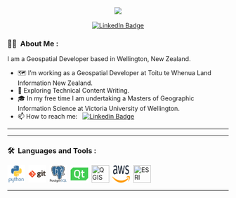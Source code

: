 <div id="header" align="center">
  <img src="https://media.giphy.com/media/j1yDpaiHugL1wHWUFQ/giphy.gif" width="100"/>
</div>
<p></p>
<div id="badges">
  <p align='center'>
  <a href="https://www.linkedin.com/in/meganellendavidson/">
  <img src="https://img.shields.io/badge/LinkedIn-blue?style=for-the-badge&logo=linkedin&logoColor=white" alt="LinkedIn Badge"/>
  </a>
  </p>
<!--   <p align='center'>
  <img src="https://komarev.com/ghpvc/?username=meganellendavidson&style=flat-square&color=blue" alt=""/>
  </p> -->
</div>

### :woman_technologist: &nbsp;About Me :

I am a Geospatial Developer based in Wellington, New Zealand.

- 🗺️ I’m working as a Geospatial Developer at Toitu te Whenua Land Information New Zealand.
- 🌱 Exploring Technical Content Writing.
- 🎓 In my free time I am undertaking a Masters of Geographic Information Science at Victoria University of Wellington.
- 📫 How to reach me: &nbsp; [![Linkedin Badge](https://img.shields.io/badge/-meganellendavidson-blue?style=flat&logo=Linkedin&logoColor=white)](https://www.linkedin.com/in/meganellendavidson)

---
---

### 🛠 &nbsp;Languages and Tools :

<p>
<img src="https://github.com/devicons/devicon/blob/master/icons/python/python-original-wordmark.svg" title="Python" alt="Python" width="40" height="40"/>&nbsp;
<img src="https://github.com/devicons/devicon/blob/master/icons/git/git-original-wordmark.svg" title="Git" **alt="Git" width="40" height="40"/>&nbsp;
<img src="https://github.com/devicons/devicon/blob/master/icons/postgresql/postgresql-original-wordmark.svg" title="Postgres" **alt="Postgres" width="40" height="40"/>&nbsp;
<img src="https://github.com/devicons/devicon/blob/master/icons/qt/qt-original.svg" title="Qt" **alt="Qt" width="40" height="40"/>&nbsp;
<img src="https://github.com/qgis/QGIS/blob/master/images/svg/logos/qgis-logo.svg" title="QGIS" **alt="QGIS" width="40" height="40"/>&nbsp;
<img src="https://github.com/aws/eks-anywhere/blob/0293c4082143b02152e2b6724024775e0eb67da1/docs/static/AWS_logo_RGB.svg" title="AWS" **alt="AWS" width="40" height="40"/>&nbsp;
<img src="[https://github.com/aws/eks-anywhere/blob/0293c4082143b02152e2b6724024775e0eb67da1/docs/static/AWS_logo_RGB.svg](http://esri.github.io/calcite-web/documentation/components/#esri-logo)" title="ESRI" **alt="ESRI" width="40" height="40"/>&nbsp;
</p>

---
